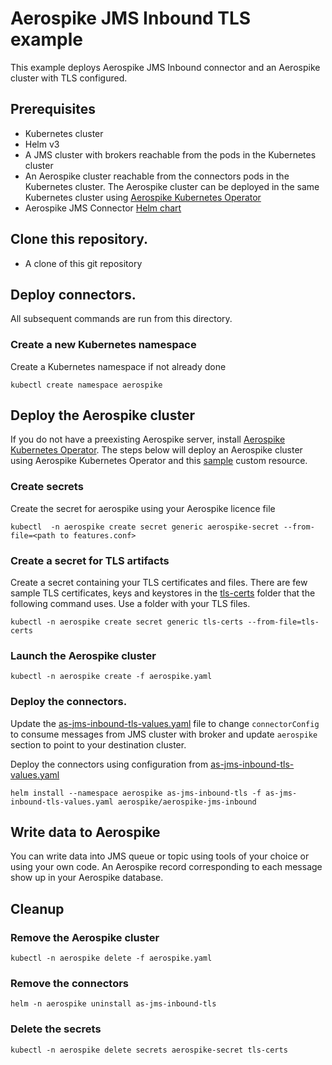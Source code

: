 # Aerospike JMS Inbound TLS example

This example deploys Aerospike JMS Inbound connector and an Aerospike cluster with TLS configured. 

## Prerequisites
 - Kubernetes cluster
 - Helm v3
 - A JMS cluster with brokers reachable from the pods in the Kubernetes cluster
 - An Aerospike cluster reachable from the connectors pods in the Kubernetes cluster.
   The Aerospike cluster can be deployed in the same Kubernetes cluster using [Aerospike Kubernetes Operator](https://docs.aerospike.com/cloud/kubernetes/operator)
 - Aerospike JMS Connector [Helm chart](../../README.md#adding-the-helm-chart-repository)

## Clone this repository.
 - A clone of this git repository

## Deploy connectors.

All subsequent commands are run from this directory.

### Create a new Kubernetes namespace
Create a Kubernetes namespace if not already done 
```shell
kubectl create namespace aerospike
```

## Deploy the Aerospike cluster
If you do not have a preexisting Aerospike server, install [Aerospike Kubernetes Operator](https://docs.aerospike.com/cloud/kubernetes/operator/install-operator).
The steps below will deploy an Aerospike cluster using Aerospike Kubernetes Operator and this [sample](aerospike.yaml) custom resource.

### Create secrets
Create the secret for aerospike using your Aerospike licence file
```shell
kubectl  -n aerospike create secret generic aerospike-secret --from-file=<path to features.conf>
```
### Create a secret for TLS artifacts
Create a secret containing your TLS certificates and files.
There are few sample TLS certificates, keys and keystores in the [tls-certs](tls-certs) folder that the following command uses.
Use a folder with your TLS files.
```shell
kubectl -n aerospike create secret generic tls-certs --from-file=tls-certs
```

### Launch the Aerospike cluster
```shell
kubectl -n aerospike create -f aerospike.yaml 
```

### Deploy the connectors.
Update the [as-jms-inbound-tls-values.yaml](as-jms-inbound-tls-values.yaml) file to change `connectorConfig` to consume messages from JMS cluster with broker and update `aerospike` section to point to your destination cluster.

Deploy the connectors using configuration from [as-jms-inbound-tls-values.yaml](as-jms-inbound-tls-values.yaml)
```shell
helm install --namespace aerospike as-jms-inbound-tls -f as-jms-inbound-tls-values.yaml aerospike/aerospike-jms-inbound
```

## Write data to Aerospike

You can write data into JMS queue or topic using tools of your choice or using your own code. An Aerospike record corresponding
to each message show up in your Aerospike database.

## Cleanup

### Remove the Aerospike cluster
```shell
kubectl -n aerospike delete -f aerospike.yaml 
```

### Remove the connectors
```shell
helm -n aerospike uninstall as-jms-inbound-tls
```

### Delete the secrets
```shell
kubectl -n aerospike delete secrets aerospike-secret tls-certs 
```

